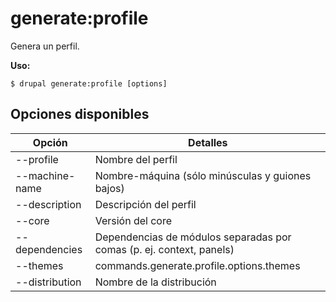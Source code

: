 # generate:profile
Genera un perfil.

**Uso:**
```
$ drupal generate:profile [options]
```

## Opciones disponibles
Opción | Detalles
-------|-------------
--profile | Nombre del perfil
--machine-name | Nombre-máquina (sólo minúsculas y guiones bajos)
--description | Descripción del perfil
--core | Versión del core
--dependencies | Dependencias de módulos separadas por comas (p. ej. context, panels)
--themes | commands.generate.profile.options.themes
--distribution | Nombre de la distribución
